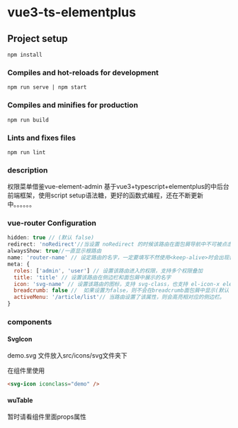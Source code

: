 # vue3-ts-elementplus

## Project setup
```
npm install
```

### Compiles and hot-reloads for development
```
npm run serve | npm start
```

### Compiles and minifies for production
```
npm run build
```

### Lints and fixes files
```
npm run lint
```

### description
权限菜单借鉴vue-element-admin
基于vue3+typescript+elementplus的中后台前端框架，使用script setup语法糖，更好的函数式编程，还在不断更新中。。。。。。

### vue-router Configuration
```js
hidden: true // (默认 false)
redirect: 'noRedirect'//当设置 noRedirect 的时候该路由在面包屑导航中不可被点击
alwaysShow: true//一直显示根路由
name: 'router-name' // 设定路由的名字，一定要填写不然使用<keep-alive>时会出现各种问题
meta: {
  roles: ['admin', 'user'] // 设置该路由进入的权限，支持多个权限叠加
  title: 'title' // 设置该路由在侧边栏和面包屑中展示的名字
  icon: 'svg-name' // 设置该路由的图标，支持 svg-class，也支持 el-icon-x element-ui 的 icon
  breadcrumb: false //  如果设置为false，则不会在breadcrumb面包屑中显示(默认 true)
  activeMenu: '/article/list'// 当路由设置了该属性，则会高亮相对应的侧边栏。
}
```
### components

#### SvgIcon
demo.svg 文件放入src/icons/svg文件夹下

在组件里使用
```html
<svg-icon iconclass="demo" />
```
#### wuTable
暂时请看组件里面props属性